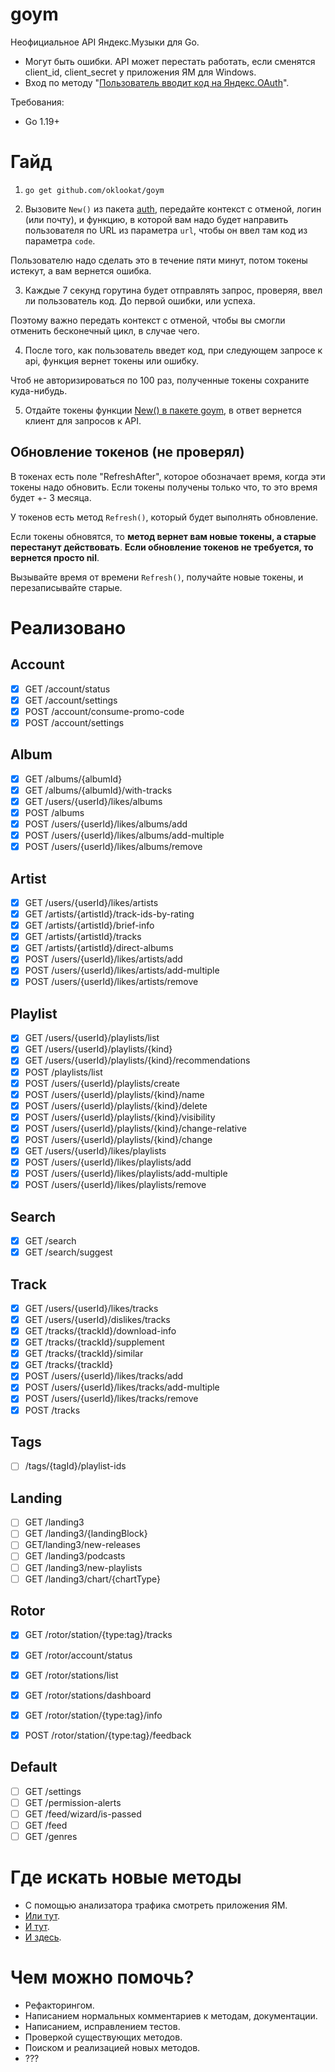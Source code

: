 # goym

Неофициальное API Яндекс.Музыки для Go.

- Могут быть ошибки. API может перестать работать, если сменятся client_id, client_secret у приложения ЯМ для Windows.
- Вход по методу "[Пользователь вводит код на Яндекс.OAuth](https://yandex.ru/dev/id/doc/dg/oauth/reference/simple-input-client.html)".

Требования:
- Go 1.19+


# Гайд

1. ```go get github.com/oklookat/goym```

2. Вызовите `New()` из пакета [auth](./auth), передайте контекст с отменой, логин (или почту),
и функцию, в которой вам надо будет направить пользователя по URL из параметра `url`, чтобы он ввел там код из параметра `code`. 

Пользователю надо сделать это в течение пяти минут, потом токены истекут, а вам вернется ошибка.

3. Каждые 7 секунд горутина будет отправлять запрос, проверяя, ввел ли пользователь код. До первой ошибки, или успеха. 

Поэтому важно передать контекст с отменой, чтобы вы смогли отменить бесконечный цикл, в случае чего.

4. После того, как пользователь введет код, при следующем запросе к api, функция вернет токены или ошибку.

Чтоб не авторизироваться по 100 раз, полученные токены сохраните куда-нибудь.

5. Отдайте токены функции [New() в пакете goym](./main.go), в ответ вернется клиент для запросов к API.

## Обновление токенов (не проверял)

В токенах есть поле "RefreshAfter", которое обозначает время, когда эти токены надо обновить. Если токены получены только что, то это время будет +- 3 месяца. 

У токенов есть метод `Refresh()`, который будет выполнять обновление. 

Если токены обновятся, то **метод вернет вам новые токены, а старые перестанут действовать**. **Если обновление токенов не требуется, то вернется просто nil**. 

Вызывайте время от времени `Refresh()`, получайте новые токены, и перезаписывайте старые.

# Реализовано

## Account
- [x] GET /account/status
- [x] GET /account/settings
- [x] POST /account/consume-promo-code
- [x] POST /account/settings

## Album
- [x] GET /albums/{albumId}
- [x] GET /albums/{albumId}/with-tracks
- [x] GET /users/{userId}/likes/albums
- [x] POST /albums
- [x] POST /users/{userId}/likes/albums/add
- [x] POST /users/{userId}/likes/albums/add-multiple
- [x] POST /users/{userId}/likes/albums/remove

## Artist
- [x] GET /users/{userId}/likes/artists
- [x] GET /artists/{artistId}/track-ids-by-rating 
- [x] GET /artists/{artistId}/brief-info
- [x] GET /artists/{artistId}/tracks
- [x] GET /artists/{artistId}/direct-albums
- [x] POST /users/{userId}/likes/artists/add
- [x] POST /users/{userId}/likes/artists/add-multiple
- [x] POST /users/{userId}/likes/artists/remove

## Playlist
- [x] GET /users/{userId}/playlists/list
- [x] GET /users/{userId}/playlists/{kind}
- [x] GET /users/{userId}/playlists/{kind}/recommendations
- [x] POST /playlists/list
- [x] POST /users/{userId}/playlists/create
- [x] POST /users/{userId}/playlists/{kind}/name
- [x] POST /users/{userId}/playlists/{kind}/delete
- [x] POST /users/{userId}/playlists/{kind}/visibility
- [x] POST /users/{userId}/playlists/{kind}/change-relative
- [x] POST /users/{userId}/playlists/{kind}/change
- [x] GET /users/{userId}/likes/playlists
- [x] POST /users/{userId}/likes/playlists/add
- [x] POST /users/{userId}/likes/playlists/add-multiple
- [x] POST /users/{userId}/likes/playlists/remove

## Search
- [x] GET /search
- [x] GET /search/suggest

## Track
- [x] GET /users/{userId}/likes/tracks
- [x] GET /users/{userId}/dislikes/tracks
- [x] GET /tracks/{trackId}/download-info
- [x] GET /tracks/{trackId}/supplement
- [x] GET /tracks/{trackId}/similar
- [x] GET /tracks/{trackId}
- [x] POST /users/{userId}/likes/tracks/add
- [x] POST /users/{userId}/likes/tracks/add-multiple
- [x] POST /users/{userId}/likes/tracks/remove
- [x] POST /tracks

## Tags
- [ ] /tags/{tagId}/playlist-ids

## Landing
- [ ] GET /landing3
- [ ] GET /landing3/{landingBlock}
- [ ] GET ​/landing3​/new-releases
- [ ] GET /landing3/podcasts
- [ ] GET /landing3/new-playlists
- [ ] GET /landing3/chart/{chartType}

## Rotor
- [x] GET /rotor/station/{type:tag}/tracks
- [x] GET /rotor/account/status
- [x] GET /rotor/stations/list
- [x] GET /rotor/stations/dashboard
- [x] GET /rotor/station/{type:tag}/info
- [x] POST /rotor/station/{type:tag}/feedback


## Default
- [ ] GET /settings
- [ ] GET /permission-alerts
- [ ] GET /feed/wizard/is-passed
- [ ] GET /feed
- [ ] GET /genres

# Где искать новые методы
- С помощью анализатора трафика смотреть приложения ЯМ.
- [Или тут](https://www.cherkashin.dev/yandex-music-open-api/).
- [И тут](https://github.com/MarshalX/yandex-music-api). 
- [И здесь](https://github.com/K1llMan/Yandex.Music.Api). 

# Чем можно помочь?
- Рефакторингом.
- Написанием нормальных комментариев к методам, документации.
- Написанием, исправлением тестов.
- Проверкой существующих методов.
- Поиском и реализацией новых методов.
- ???
